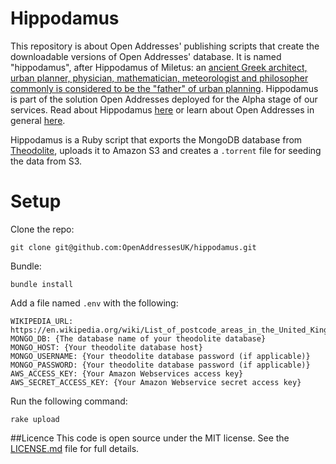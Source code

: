 Hippodamus
==========

This repository is about Open Addresses' publishing scripts that create the downloadable versions of Open Addresses' database. It is named "hippodamus", after Hippodamus of Miletus: an [ancient Greek architect, urban planner, physician, mathematician, meteorologist and philosopher commonly is considered to be the "father" of urban planning](https://en.wikipedia.org/wiki/Hippodamus_of_Miletus). Hippodamus is part of the solution Open Addresses deployed for the Alpha stage of our services. Read about Hippodamus [here](http://openaddressesuk.org/docs) or learn about Open Addresses in general [here](http://openaddressesuk.org).

Hippodamus is a Ruby script that exports the MongoDB database from [Theodolite](https://github.com/OpenAddressesUK/theodolite), uploads it to Amazon S3 and creates a `.torrent` file for seeding the data from S3.

# Setup

Clone the repo:

`git clone git@github.com:OpenAddressesUK/hippodamus.git`

Bundle:

`bundle install`

Add a file named `.env` with the following:

```
WIKIPEDIA_URL: https://en.wikipedia.org/wiki/List_of_postcode_areas_in_the_United_Kingdom
MONGO_DB: {The database name of your theodolite database}
MONGO_HOST: {Your theodolite database host}
MONGO_USERNAME: {Your theodolite database password (if applicable)}
MONGO_PASSWORD: {Your theodolite database password (if applicable)}
AWS_ACCESS_KEY: {Your Amazon Webservices access key}
AWS_SECRET_ACCESS_KEY: {Your Amazon Webservice secret access key}
```

Run the following command:

`rake upload`

##Licence
This code is open source under the MIT license. See the [LICENSE.md](LICENSE.md) file for full details.
